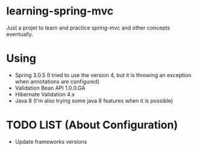learning-spring-mvc
===================

Just a projet to learn and practice spring-mvc and other concepts eventually.

# Using
* Spring 3.0.5 (I tried to use the version 4, but it is throwing an exception when annotations are configured)
* Validation Bean API 1.0.0.GA
* Hibernate Validation 4.x
* Java 8 (I'm also trying some java 8 features when it is possible)

# TODO LIST (About Configuration)
* Update frameworks versions
